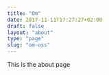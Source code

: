 ```yaml
---
title: "Om"
date: 2017-11-11T17:27:27+02:00
draft: false
layout: "about"
type: "page"
slug: "om-oss"
---
```


This is the about page
